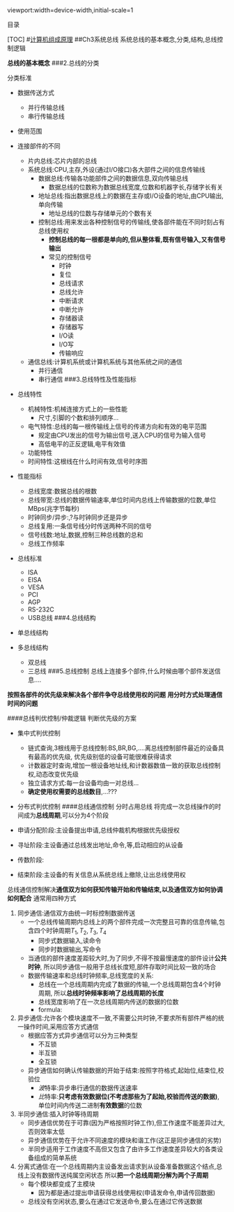 viewport:width=device-width,initial-scale=1

目录

[TOC]
#[计算机组成原理](...)
##Ch3系统总线
系统总线的基本概念,分类,结构,总线控制逻辑

**总线的基本概念**
###2.总线的分类

分类标准

+ 数据传送方式
	- 并行传输总线
	- 串行传输总线
+ 使用范围
+ 连接部件的不同
	- 片内总线:芯片内部的总线
	- 系统总线:CPU,主存,外设(通过I/O接口)各大部件之间的信息传输线
		+ 数据总线:传输各功能部件之间的数据信息,双向传输总线
			- 数据总线的位数称为数据总线宽度,位数和机器字长,存储字长有关
		+ 地址总线:指出数据总线上的数据在主存或I/O设备的地址,由CPU输出,单向传输
			- 地址总线的位数与存储单元的个数有关
		+ 控制总线:用来发出各种控制信号的传输线,使各部件能在不同时刻占有总线使用权
			- **控制总线的每一根都是单向的,但从整体看,既有信号输入,又有信号输出**
			- 常见的控制信号
				+ 时钟
				+ 复位
				+ 总线请求
				+ 总线允许
				+ 中断请求
				+ 中断允许
				+ 存储器读
				+ 存储器写
				+ I/O读
				+ I/O写
				+ 传输响应
	- 通信总线:计算机系统或计算机系统与其他系统之间的通信
		+ 并行通信
		+ 串行通信
###3.总线特性及性能指标

+ 总线特性
	- 机械特性:机械连接方式上的一些性能
		+ 尺寸,引脚的个数和排列顺序...
	- 电气特性:总线的每一根传输线上信号的传递方向和有效的电平范围
		+ 规定由CPU发出的信号为输出信号,送入CPU的信号为输入信号
		+ 高低电平的正反逻辑,电平有效值
	- 功能特性
	- 时间特性:这根线在什么时间有效,信号时序图
+ 性能指标
	- 总线宽度:数据总线的根数
	- 总线带宽:总线的数据传输速率,单位时间内总线上传输数据的位数,单位MBps(兆字节每秒)
	- 时钟同步/异步:,?与时钟同步还是异步
	- 总线复用:一条信号线分时传送两种不同的信号
	- 信号线数:地址,数据,控制三种总线数的总和
	- 总线工作频率
+ 总线标准
	+ ISA
	+ EISA
	+ VESA
	+ PCI
	+ AGP
	+ RS-232C
	+ USB总线
###4.总线结构

+ 单总线结构
+ 多总线结构
	- 双总线
	- 三总线
###5.总线控制
总线上连接多个部件,什么时候由哪个部件发送信息....

**按照各部件的优先级来解决各个部件争夺总线使用权的问题**
**用分时方式处理通信时间的问题**

####总线判优控制/仲裁逻辑
判断优先级的方案

+ 集中式判优控制
	- 链式查询,3根线用于总线控制:BS,BR,BG,....离总线控制部件最近的设备具有最高的优先级,
	优先级别低的设备可能很难获得请求
	- 计数器定时查询,增加一根设备地址线,和计数器数值一致的获取总线控制权,动态改变优先级
	- 独立请求方式:每一台设备均由一对总线...
	- **确定使用权需要的总线数目**,...???
+ 分布式判优控制
####总线通信控制
分时占用总线
将完成一次总线操作的时间成为**总线周期**,可以分为4个阶段

+ 申请分配阶段:主设备提出申请,总线仲裁机构根据优先级授权
+ 寻址阶段:主设备通过总线发出地址,命令,等,启动相应的从设备
+ 传数阶段:
+ 结束阶段:主设备的有关信息从系统总线上撤除,让出总线使用权

总线通信控制解决**通信双方如何获知传输开始和传输结束,以及通信双方如何协调如何配合**
通常用四种方式

1. 同步通信:通信双方由统一时标控制数据传送
	+ 一个总线传输周期内总线上的两个部件完成一次完整且可靠的信息传输,包含四个时钟周期$T_1,T_2,T_3,T_4$
		- 同步式数据输入,读命令
		- 同步时数据输出,写命令
	+ 当通信的部件速度差距较大时,为了同步,不得不按最慢速度的部件设计**公共时钟**,
	所以同步通信一般用于总线长度短,部件存取时间比较一致的场合
	+ 数据传输速率和总线时钟频率,总线宽度的关系:
		- 总线在一个总线周期内完成了数据的传输,一个总线周期包含4个时钟周期,
		所以**总线时钟频率影响了总线周期的长度**
		- 总线宽度影响了在一次总线周期内传送的数据的位数
		- formula:
2. 异步通信:允许各个模块速度不一致,不需要公共时钟,不要求所有部件严格的统一操作时间,采用应答方式通信
	+ 根据应答方式异步通信可以分为三种类型
		- 不互锁
		- 半互锁
		- 全互锁
	+ 异步通信如何确认传输数据的开始于结束:按照字符格式,起始位,结束位,校验位
		- *波*特率:异步串行通信的数据传送速率
		- *比*特率:**只考虑有效数据位(不考虑那些为了起始,校验而传送的数据)**,
		单位时间内传送二进制**有效数据**的位数
3. 半同步通信:插入时钟等待周期
	+ 同步通信优势在于可靠(因为严格按照时钟工作),但工作速度不能差异过大,否则效率太低
	+ 异步通信优势在于允许不同速度的模块和谐工作(这正是同步通信的劣势)
	+ 半同步适用于工作速度不高但又包含了由许多工作速度差异较大的各类设备组成的简单系统
4. 分离式通信:在一个总线周期内主设备发出请求到从设备准备数据这个结点,总线上没有数据传送纯属空闲状态
所以**把一个总线周期分解为两个子周期**
	- 每个模块都变成了主模块
		+ 因为都是通过提出申请获得总线使用权(申请发命令,申请传回数据)
	- 总线没有空闲状态,要么在通过它发送命令,要么在通过它传送数据
